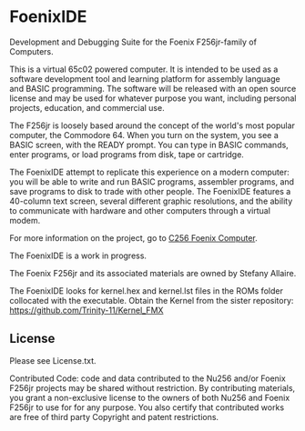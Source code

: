 # FoenixIDE

Development and Debugging Suite for the Foenix F256jr-family of Computers.

This is a virtual 65c02 powered computer. It is intended to be used as a software development tool and learning platform for assembly language and BASIC programming. The software will be released with an open source license and may be used for whatever purpose you want, including personal projects, education, and commercial use.

The F256jr is loosely based around the concept of the world's most popular computer, the Commodore 64. When you turn on the system, you see a BASIC screen, with the READY prompt. You can type in BASIC commands, enter programs, or load programs from disk, tape or cartridge.

The FoenixIDE attempt to replicate this experience on a modern computer: you will be able to write and run BASIC programs, assembler programs, and save programs to disk to trade with other people. The FoenixIDE features a 40-column text screen, several different graphic resolutions, and the ability to communicate with hardware and other computers through a virtual modem.

For more information on the project, go to [C256 Foenix Computer](https://www.c256foenix.com/).

The FoenixIDE is a work in progress.

The Foenix F256jr and its associated materials are owned by Stefany Allaire.

The FoenixIDE looks for kernel.hex and kernel.lst files in the ROMs folder collocated with the executable.  Obtain the Kernel from the sister repository: https://github.com/Trinity-11/Kernel_FMX

## License

Please see License.txt.

Contributed Code: code and data contributed to the Nu256 and/or Foenix F256jr projects may be shared without restriction. By contributing materials, you grant a non-exclusive license to the owners of both Nu256 and Foenix F256jr to use for for any purpose. You also certify that contributed works are free of third party Copyright and patent restrictions.
